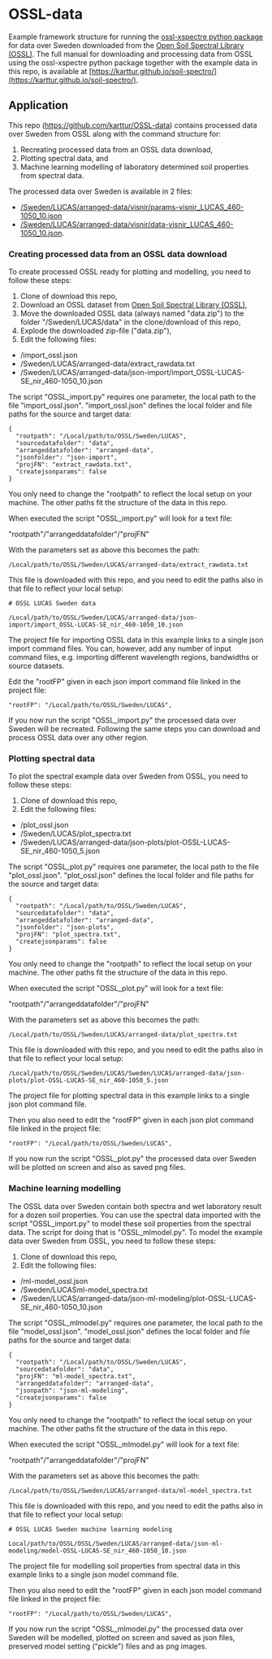 # OSSL-data

Example framework structure for running the [ossl-xspectre python package](https://github.com/karttur/OSSL-pydev) for data over Sweden downloaded from the [Open Soil Spectral Library (OSSL)](https://explorer.soilspectroscopy.org). The full manual for downloading and processing data from OSSL using the ossl-xspectre python package together with the example data in this repo, is available at [https://karttur.github.io/soil-spectro/](https://karttur.github.io/soil-spectro/).

## Application

This repo (https://github.com/karttur/OSSL-data) contains processed data over Sweden from OSSL along with the command structure for:

1. Recreating processed data from an OSSL data download,
2. Plotting spectral data, and
3. Machine learning modelling of laboratory determined soil properties from spectral data.

The processed data over Sweden is available in 2 files:

- [/Sweden/LUCAS/arranged-data/visnir/params-visnir_LUCAS_460-1050_10.json](https://github.com/karttur/OSSL-data/tree/main/Sweden/LUCAS/arranged-data/visnir/params-visnir_LUCAS_460-1050_10.json)
- [/Sweden/LUCAS/arranged-data/visnir/data-visnir_LUCAS_460-1050_10.json](https://github.com/karttur/OSSL-data/tree/main/Sweden/LUCAS/arranged-data/visnir/daat-visnir_LUCAS_460-1050_10.json).

### Creating processed data from an OSSL data download

To create processed OSSL ready for plotting and modelling, you need to follow these steps:

1. Clone of download this repo,
2. Download an OSSL dataset from [Open Soil Spectral Library (OSSL)](https://explorer.soilspectroscopy.org),
3. Move the downloaded OSSL data (always named "data.zip") to the folder "/Sweden/LUCAS/data" in the clone/download of this repo,
4. Explode the downloaded zip-file ("data.zip"),
5. Edit the following files:
- /import_ossl.json
- /Sweden/LUCAS/arranged-data/extract_rawdata.txt
- /Sweden/LUCAS/arranged-data/json-import/import_OSSL-LUCAS-SE_nir_460-1050_10.json

The script "OSSL_import.py" requires one parameter, the local path to the file "import_ossl.json". "import_ossl.json" defines the local folder and file paths for the source and target data:

```
{
  "rootpath": "/Local/path/to/OSSL/Sweden/LUCAS",
  "sourcedatafolder": "data",
  "arrangeddatafolder": "arranged-data",
  "jsonfolder": "json-import",
  "projFN": "extract_rawdata.txt",
  "createjsonparams": false
}
```

You only need to change the "rootpath" to reflect the local setup on your machine. The other paths fit the structure of the data in this repo.

When executed the script "OSSL_import.py" will look for a text file:

"rootpath"/"arrangeddatafolder"/"projFN"

With the parameters set as above this becomes the path:

```
/Local/path/to/OSSL/Sweden/LUCAS/arranged-data/extract_rawdata.txt
```

This file is downloaded with this repo, and you need to edit the paths also in that file to reflect your local setup:

```
# OSSL LUCAS Sweden data

/Local/path/to/OSSL/Sweden/LUCAS/arranged-data/json-import/import_OSSL-LUCAS-SE_nir_460-1050_10.json
```

The project file for importing OSSL data in this example links to a single json import command files. You can, however, add any number of input command files, e.g. importing different wavelength regions, bandwidths or source datasets.

Edit the "rootFP" given in each json import command file linked in the project file:

```
"rootFP": "/Local/path/to/OSSL/Sweden/LUCAS",
```

If you now run the script "OSSL_import.py" the processed data over Sweden will be recreated. Following the same steps you can download and process OSSL data over any other region.

### Plotting spectral data

To plot the spectral example data over Sweden from OSSL, you need to follow these steps:

1. Clone of download this repo,
2. Edit the following files:
- /plot_ossl.json
- /Sweden/LUCAS/plot_spectra.txt
- /Sweden/LUCAS/arranged-data/json-plots/plot-OSSL-LUCAS-SE_nir_460-1050_5.json

The script "OSSL_plot.py" requires one parameter, the local path to the file "plot_ossl.json". "plot_ossl.json" defines the local folder and file paths for the source and target data:

```
{
  "rootpath": "/Local/path/to/OSSL/Sweden/LUCAS",
  "sourcedatafolder": "data",
  "arrangeddatafolder": "arranged-data",
  "jsonfolder": "json-plots",
  "projFN": "plot_spectra.txt",
  "createjsonparams": false
}
```

You only need to change the "rootpath" to reflect the local setup on your machine. The other paths fit the structure of the data in this repo.

When executed the script "OSSL_plot.py" will look for a text file:

"rootpath"/"arrangeddatafolder"/"projFN"

With the parameters set as above this becomes the path:

```
/Local/path/to/OSSL/Sweden/LUCAS/arranged-data/plot_spectra.txt
```

This file is downloaded with this repo, and you need to edit the paths also in that file to reflect your local setup:

```
/Local/path/to/OSSL/Sweden/LUCAS/Sweden/LUCAS/arranged-data/json-plots/plot-OSSL-LUCAS-SE_nir_460-1050_5.json
```

The project file for plotting spectral data in this example links to a single json plot command file.

Then you also need to edit the "rootFP" given in each json plot command file linked in the project file:

```
"rootFP": "/Local/path/to/OSSL/Sweden/LUCAS",
```

If you now run the script "OSSL_plot.py" the processed data over Sweden will be plotted on screen and also as saved png files.

### Machine learning modelling

The OSSL data over Sweden contain both spectra and wet laboratory result for a dozen soil properties. You can use the spectral data imported with the script "OSSL_import.py" to model these soil properties from the spectral data. The script for doing that is "OSSL_mlmodel.py". To model the example data over Sweden from OSSL, you need to follow these steps:

1. Clone of download this repo,
2. Edit the following files:
- /ml-model_ossl.json
- /Sweden/LUCASml-model_spectra.txt
- /Sweden/LUCAS/arranged-data/json-ml-modeling/plot-OSSL-LUCAS-SE_nir_460-1050_10.json

The script "OSSL_mlmodel.py" requires one parameter, the local path to the file "model_ossl.json". "model_ossl.json" defines the local folder and file paths for the source and target data:

```
{
  "rootpath": "/Local/path/to/OSSL/Sweden/LUCAS",
  "sourcedatafolder": "data",
  "projFN": "ml-model_spectra.txt",
  "arrangeddatafolder": "arranged-data",
  "jsonpath": "json-ml-modeling",
  "createjsonparams": false
}
```

You only need to change the "rootpath" to reflect the local setup on your machine. The other paths fit the structure of the data in this repo.

When executed the script "OSSL_mlmodel.py" will look for a text file:

"rootpath"/"arrangeddatafolder"/"projFN"

With the parameters set as above this becomes the path:

```
/Local/path/to/OSSL/Sweden/LUCAS/arranged-data/ml-model_spectra.txt
```

This file is downloaded with this repo, and you need to edit the paths also in that file to reflect your local setup:

```
# OSSL LUCAS Sweden machine learning modeling

Local/path/to/OSSL/OSSL/Sweden/LUCAS/arranged-data/json-ml-modeling/model-OSSL-LUCAS-SE_nir_460-1050_10.json
```

The project file for modelling soil properties from spectral data in this example links to a single json model command file.

Then you also need to edit the "rootFP" given in each json model command file linked in the project file:

```
"rootFP": "/Local/path/to/OSSL/Sweden/LUCAS",
```

If you now run the script "OSSL_mlmodel.py" the processed data over Sweden will be modelled, plotted on screen and saved as json files, preserved model setting ("pickle") files and as png images.
